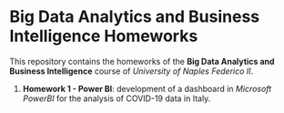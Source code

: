 # Big Data Analytics and Business Intelligence Homeworks
This repository contains the homeworks of the **Big Data Analytics and Business Intelligence** course of *University of Naples Federico II*.

 1. **Homework 1 - Power BI**: development of a dashboard in *Microsoft PowerBI* for the analysis of COVID-19 data in Italy.
